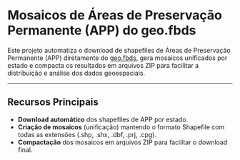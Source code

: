 # Mosaicos de Áreas de Preservação Permanente (APP) do geo.fbds

Este projeto automatiza o download de shapefiles de Áreas de Preservação Permanente (APP) diretamente do [geo.fbds](https://geo.fbds.org.br), gera mosaicos unificados por estado e compacta os resultados em arquivos ZIP para facilitar a distribuição e análise dos dados geoespaciais.

---

## Recursos Principais

- **Download automático** dos shapefiles de APP por estado.
- **Criação de mosaicos** (unificação) mantendo o formato Shapefile com todas as extensões (.shp, .shx, .dbf, .prj, .cpg).
- **Compactação** dos mosaicos em arquivos ZIP para facilitar o download final.




